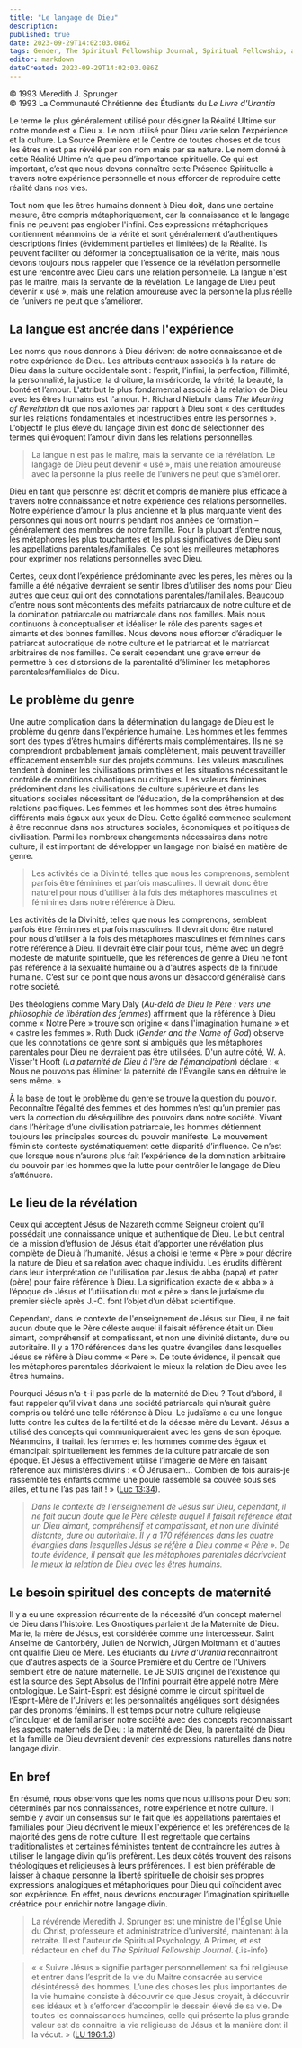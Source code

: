 ```yaml
---
title: "Le langage de Dieu"
description: 
published: true
date: 2023-09-29T14:02:03.086Z
tags: Gender, The Spiritual Fellowship Journal, Spiritual Fellowship, article
editor: markdown
dateCreated: 2023-09-29T14:02:03.086Z
---
```


<p class="v-card v-sheet theme--light gray lighten-3 px-2">© 1993 Meredith J. Sprunger<br>© 1993 La Communauté Chrétienne des Étudiants du <i>Le Livre d'Urantia</i ></p>


Le terme le plus généralement utilisé pour désigner la Réalité Ultime sur notre monde est « Dieu ». Le nom utilisé pour Dieu varie selon l'expérience et la culture. La Source Première et le Centre de toutes choses et de tous les êtres n'est pas révélé par son nom mais par sa nature. Le nom donné à cette Réalité Ultime n’a que peu d’importance spirituelle. Ce qui est important, c’est que nous devons connaître cette Présence Spirituelle à travers notre expérience personnelle et nous efforcer de reproduire cette réalité dans nos vies.

Tout nom que les êtres humains donnent à Dieu doit, dans une certaine mesure, être compris métaphoriquement, car la connaissance et le langage finis ne peuvent pas englober l'infini. Ces expressions métaphoriques contiennent néanmoins de la vérité et sont généralement d’authentiques descriptions finies (évidemment partielles et limitées) de la Réalité. Ils peuvent faciliter ou déformer la conceptualisation de la vérité, mais nous devons toujours nous rappeler que l’essence de la révélation personnelle est une rencontre avec Dieu dans une relation personnelle. La langue n'est pas le maître, mais la servante de la révélation. Le langage de Dieu peut devenir « usé », mais une relation amoureuse avec la personne la plus réelle de l’univers ne peut que s’améliorer.

## La langue est ancrée dans l'expérience

Les noms que nous donnons à Dieu dérivent de notre connaissance et de notre expérience de Dieu. Les attributs centraux associés à la nature de Dieu dans la culture occidentale sont : l’esprit, l’infini, la perfection, l’illimité, la personnalité, la justice, la droiture, la miséricorde, la vérité, la beauté, la bonté et l’amour. L'attribut le plus fondamental associé à la relation de Dieu avec les êtres humains est l'amour. H. Richard Niebuhr dans _The Meaning of Revelation_ dit que nos axiomes par rapport à Dieu sont « des certitudes sur les relations fondamentales et indestructibles entre les personnes ». L’objectif le plus élevé du langage divin est donc de sélectionner des termes qui évoquent l’amour divin dans les relations personnelles.

> La langue n'est pas le maître, mais la servante de la révélation. Le langage de Dieu peut devenir « usé », mais une relation amoureuse avec la personne la plus réelle de l’univers ne peut que s’améliorer.

Dieu en tant que personne est décrit et compris de manière plus efficace à travers notre connaissance et notre expérience des relations personnelles. Notre expérience d’amour la plus ancienne et la plus marquante vient des personnes qui nous ont nourris pendant nos années de formation – généralement des membres de notre famille. Pour la plupart d’entre nous, les métaphores les plus touchantes et les plus significatives de Dieu sont les appellations parentales/familiales. Ce sont les meilleures métaphores pour exprimer nos relations personnelles avec Dieu.

Certes, ceux dont l’expérience prédominante avec les pères, les mères ou la famille a été négative devraient se sentir libres d’utiliser des noms pour Dieu autres que ceux qui ont des connotations parentales/familiales. Beaucoup d’entre nous sont mécontents des méfaits patriarcaux de notre culture et de la domination patriarcale ou matriarcale dans nos familles. Mais nous continuons à conceptualiser et idéaliser le rôle des parents sages et aimants et des bonnes familles. Nous devons nous efforcer d’éradiquer le patriarcat autocratique de notre culture et le patriarcat et le matriarcat arbitraires de nos familles. Ce serait cependant une grave erreur de permettre à ces distorsions de la parentalité d’éliminer les métaphores parentales/familiales de Dieu.

## Le problème du genre

Une autre complication dans la détermination du langage de Dieu est le problème du genre dans l’expérience humaine. Les hommes et les femmes sont des types d’êtres humains différents mais complémentaires. Ils ne se comprendront probablement jamais complètement, mais peuvent travailler efficacement ensemble sur des projets communs. Les valeurs masculines tendent à dominer les civilisations primitives et les situations nécessitant le contrôle de conditions chaotiques ou critiques. Les valeurs féminines prédominent dans les civilisations de culture supérieure et dans les situations sociales nécessitant de l’éducation, de la compréhension et des relations pacifiques. Les femmes et les hommes sont des êtres humains différents mais égaux aux yeux de Dieu. Cette égalité commence seulement à être reconnue dans nos structures sociales, économiques et politiques de civilisation. Parmi les nombreux changements nécessaires dans notre culture, il est important de développer un langage non biaisé en matière de genre.

> Les activités de la Divinité, telles que nous les comprenons, semblent parfois être féminines et parfois masculines. Il devrait donc être naturel pour nous d’utiliser à la fois des métaphores masculines et féminines dans notre référence à Dieu.

Les activités de la Divinité, telles que nous les comprenons, semblent parfois être féminines et parfois masculines. Il devrait donc être naturel pour nous d’utiliser à la fois des métaphores masculines et féminines dans notre référence à Dieu. Il devrait être clair pour tous, même avec un degré modeste de maturité spirituelle, que les références de genre à Dieu ne font pas référence à la sexualité humaine ou à d'autres aspects de la finitude humaine. C’est sur ce point que nous avons un désaccord généralisé dans notre société.

Des théologiens comme Mary Daly (_Au-delà de Dieu le Père : vers une philosophie de libération des femmes_) affirment que la référence à Dieu comme « Notre Père » trouve son origine « dans l'imagination humaine » et « castre les femmes ». Ruth Duck (_Gender and the Name of God_) observe que les connotations de genre sont si ambiguës que les métaphores parentales pour Dieu ne devraient pas être utilisées. D'un autre côté, W. A. Visser't Hooft (_La paternité de Dieu à l'ère de l'émancipation_) déclare : « Nous ne pouvons pas éliminer la paternité de l'Évangile sans en détruire le sens même. »

À la base de tout le problème du genre se trouve la question du pouvoir. Reconnaître l’égalité des femmes et des hommes n’est qu’un premier pas vers la correction du déséquilibre des pouvoirs dans notre société. Vivant dans l’héritage d’une civilisation patriarcale, les hommes détiennent toujours les principales sources du pouvoir manifeste. Le mouvement féministe conteste systématiquement cette disparité d’influence. Ce n’est que lorsque nous n’aurons plus fait l’expérience de la domination arbitraire du pouvoir par les hommes que la lutte pour contrôler le langage de Dieu s’atténuera.

## Le lieu de la révélation

Ceux qui acceptent Jésus de Nazareth comme Seigneur croient qu’il possédait une connaissance unique et authentique de Dieu. Le but central de la mission d’effusion de Jésus était d’apporter une révélation plus complète de Dieu à l’humanité. Jésus a choisi le terme « Père » pour décrire la nature de Dieu et sa relation avec chaque individu. Les érudits diffèrent dans leur interprétation de l'utilisation par Jésus de abba (papa) et pater (père) pour faire référence à Dieu. La signification exacte de « abba » à l’époque de Jésus et l’utilisation du mot « père » dans le judaïsme du premier siècle après J.-C. font l’objet d’un débat scientifique.

Cependant, dans le contexte de l'enseignement de Jésus sur Dieu, il ne fait aucun doute que le Père céleste auquel il faisait référence était un Dieu aimant, compréhensif et compatissant, et non une divinité distante, dure ou autoritaire. Il y a 170 références dans les quatre évangiles dans lesquelles Jésus se réfère à Dieu comme « Père ». De toute évidence, il pensait que les métaphores parentales décrivaient le mieux la relation de Dieu avec les êtres humains.

Pourquoi Jésus n'a-t-il pas parlé de la maternité de Dieu ? Tout d’abord, il faut rappeler qu’il vivait dans une société patriarcale qui n’aurait guère compris ou toléré une telle référence à Dieu. Le judaïsme a eu une longue lutte contre les cultes de la fertilité et de la déesse mère du Levant. Jésus a utilisé des concepts qui communiqueraient avec les gens de son époque. Néanmoins, il traitait les femmes et les hommes comme des égaux et émancipait spirituellement les femmes de la culture patriarcale de son époque. Et Jésus a effectivement utilisé l’imagerie de Mère en faisant référence aux ministères divins : « Ô Jérusalem… Combien de fois aurais-je rassemblé tes enfants comme une poule rassemble sa couvée sous ses ailes, et tu ne l’as pas fait ! » ([Luc 13:34](/fr/Bible/Luke/13#v34)).

> _Dans le contexte de l'enseignement de Jésus sur Dieu, cependant, il ne fait aucun doute que le Père céleste auquel il faisait référence était un Dieu aimant, compréhensif et compatissant, et non une divinité distante, dure ou autoritaire. Il y a 170 références dans les quatre évangiles dans lesquelles Jésus se réfère à Dieu comme « Père ». De toute évidence, il pensait que les métaphores parentales décrivaient le mieux la relation de Dieu avec les êtres humains._

## Le besoin spirituel des concepts de maternité

Il y a eu une expression récurrente de la nécessité d’un concept maternel de Dieu dans l’histoire. Les Gnostiques parlaient de la Maternité de Dieu. Marie, la mère de Jésus, est considérée comme une intercesseur. Saint Anselme de Cantorbéry, Julien de Norwich, Jürgen Moltmann et d'autres ont qualifié Dieu de Mère. Les étudiants du _Livre d'Urantia_ reconnaîtront que d'autres aspects de la Source Première et du Centre de l'Univers semblent être de nature maternelle. Le JE SUIS originel de l’existence qui est la source des Sept Absolus de l’Infini pourrait être appelé notre Mère ontologique. Le Saint-Esprit est désigné comme le circuit spirituel de l’Esprit-Mère de l’Univers et les personnalités angéliques sont désignées par des pronoms féminins. Il est temps pour notre culture religieuse d’inculquer et de familiariser notre société avec des concepts reconnaissant les aspects maternels de Dieu : la maternité de Dieu, la parentalité de Dieu et la famille de Dieu devraient devenir des expressions naturelles dans notre langage divin.

## En bref

En résumé, nous observons que les noms que nous utilisons pour Dieu sont déterminés par nos connaissances, notre expérience et notre culture. Il semble y avoir un consensus sur le fait que les appellations parentales et familiales pour Dieu décrivent le mieux l'expérience et les préférences de la majorité des gens de notre culture. Il est regrettable que certains traditionalistes et certaines féministes tentent de contraindre les autres à utiliser le langage divin qu’ils préfèrent. Les deux côtés trouvent des raisons théologiques et religieuses à leurs préférences. Il est bien préférable de laisser à chaque personne la liberté spirituelle de choisir ses propres expressions analogiques et métaphoriques pour Dieu qui coïncident avec son expérience. En effet, nous devrions encourager l’imagination spirituelle créatrice pour enrichir notre langage divin.

> La révérende Meredith J. Sprunger est une ministre de l'Église Unie du Christ, professeure et administratrice d'université, maintenant à la retraite. Il est l'auteur de Spiritual Psychology, A Primer, et est rédacteur en chef du _The Spiritual Fellowship Journal_.
{.is-info}

> « « Suivre Jésus » signifie partager personnellement sa foi religieuse et entrer dans l’esprit de la vie du Maitre consacrée au service désintéressé des hommes. L’une des choses les plus importantes de la vie humaine consiste à découvrir ce que Jésus croyait, à découvrir ses idéaux et à s’efforcer d’accomplir le dessein élevé de sa vie. De toutes les connaissances humaines, celle qui présente la plus grande valeur est de connaitre la vie religieuse de Jésus et la manière dont il la vécut. » ([LU 196:1.3](/fr/The_Urantia_Book/196#p1_3))

